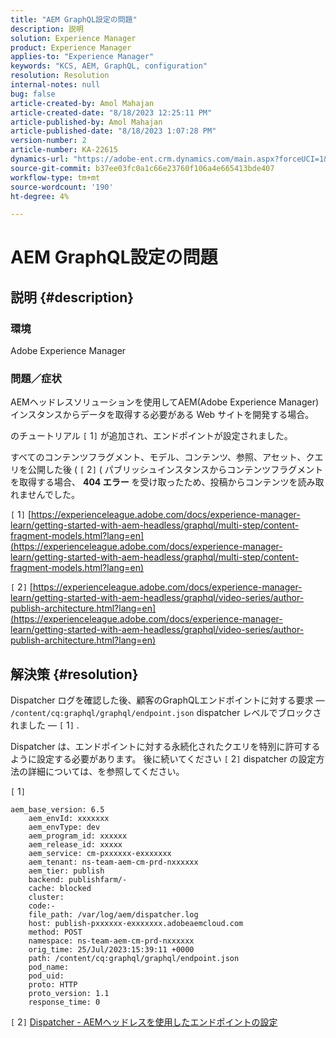 ```yaml
---
title: "AEM GraphQL設定の問題"
description: 説明
solution: Experience Manager
product: Experience Manager
applies-to: "Experience Manager"
keywords: "KCS, AEM, GraphQL, configuration"
resolution: Resolution
internal-notes: null
bug: false
article-created-by: Amol Mahajan
article-created-date: "8/18/2023 12:25:11 PM"
article-published-by: Amol Mahajan
article-published-date: "8/18/2023 1:07:28 PM"
version-number: 2
article-number: KA-22615
dynamics-url: "https://adobe-ent.crm.dynamics.com/main.aspx?forceUCI=1&pagetype=entityrecord&etn=knowledgearticle&id=41125740-c23d-ee11-bdf4-6045bd006793"
source-git-commit: b37ee03fc0a1c66e23760f106a4e665413bde407
workflow-type: tm+mt
source-wordcount: '190'
ht-degree: 4%

---
```


# AEM GraphQL設定の問題

## 説明 {#description}


### <b>環境</b>

Adobe Experience Manager

### <b>問題／症状</b>

AEMヘッドレスソリューションを使用してAEM(Adobe Experience Manager) インスタンスからデータを取得する必要がある Web サイトを開発する場合。

のチュートリアル `[` 1`]`  が追加され、エンドポイントが設定されました。

すべてのコンテンツフラグメント、モデル、コンテンツ、参照、アセット、クエリを公開した後 ( `[` 2`]` ( パブリッシュインスタンスからコンテンツフラグメントを取得する場合、 <b>404 エラー</b> を受け取ったため、投稿からコンテンツを読み取れませんでした。



`[` 1`]`  [https://experienceleague.adobe.com/docs/experience-manager-learn/getting-started-with-aem-headless/graphql/multi-step/content-fragment-models.html?lang=en](https://experienceleague.adobe.com/docs/experience-manager-learn/getting-started-with-aem-headless/graphql/multi-step/content-fragment-models.html?lang=en)

`[` 2`]`  &#x200B;&#x200B;&#x200B;&#x200B;[https://experienceleague.adobe.com/docs/experience-manager-learn/getting-started-with-aem-headless/graphql/video-series/author-publish-architecture.html?lang=en](https://experienceleague.adobe.com/docs/experience-manager-learn/getting-started-with-aem-headless/graphql/video-series/author-publish-architecture.html?lang=en)


## 解決策 {#resolution}


Dispatcher ログを確認した後、顧客のGraphQLエンドポイントに対する要求 — `/content/cq:graphql/graphql/endpoint.json` dispatcher レベルでブロックされました — `[` 1`]` .

Dispatcher は、エンドポイントに対する永続化されたクエリを特別に許可するように設定する必要があります。
後に続いてください `[` 2`]`  dispatcher の設定方法の詳細については、を参照してください。

`[` 1`]`


```
aem_base_version: 6.5
    aem_envId: xxxxxxx
    aem_envType: dev
    aem_program_id: xxxxxx
    aem_release_id: xxxxx
    aem_service: cm-pxxxxxx-exxxxxxx
    aem_tenant: ns-team-aem-cm-prd-nxxxxxx
    aem_tier: publish
    backend: publishfarm/-
    cache: blocked
    cluster: 
    code:-
    file_path: /var/log/aem/dispatcher.log
    host: publish-pxxxxxx-exxxxxxx.adobeaemcloud.com
    method: POST
    namespace: ns-team-aem-cm-prd-nxxxxxx
    orig_time: 25/Jul/2023:15:39:11 +0000
    path: /content/cq:graphql/graphql/endpoint.json
    pod_name: 
    pod_uid: 
    proto: HTTP
    proto_version: 1.1
    response_time: 0
```


`[` 2`]`
[Dispatcher - AEMヘッドレスを使用したエンドポイントの設定](https://experienceleague.adobe.com/docs/experience-manager-cloud-service/content/headless/deployment/dispatcher.html?lang=en)
